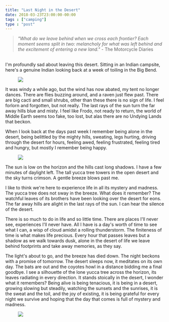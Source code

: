 ```yaml
---
title: "Last Night in the Desert"
date: 2018-03-23T23:00:00-00:00
tags : ["camping"]
type : "post"
---
```



> _"What do we leave behind when we cross each frontier? Each moment seems split in two: melancholy for what was left behind and the excitement of entering a new land."_
<span class="right">- The Motorcycle Diaries</span>

<br>
I'm profoundly sad about leaving this desert. Sitting in an Indian campsite, here's a genuine Indian looking back at a week of toiling in the Big Bend.

<figure class="medium right">
<a href="https://www.flickr.com/photos/139276055@N07/40975195942/in/album-72157693119770751/lightbox/">
<img src="https://farm1.staticflickr.com/799/40975195942_f15c32ed97_z.jpg"></a>
</figure>

It was windy a while ago, but the wind has now abated, my tent no longer dances. There are flies buzzing around, and a raven just flew past. There are big cacti and small shrubs, other than these there is no sign of life. I feel forlorn and forgotten, but not really. The last rays of the sun turn the far away hills blue and misty. I feel like Frodo, not ready to return, the world of Middle Earth seems too fake, too lost, but alas there are no Undying Lands that beckon.

When I look back at the days past week I remember being alone in the desert, being belittled by the mighty hills, sweating, legs hurting, driving through the desert for hours, feeling awed, feeling frustrated, feeling tired and hungry, but mostly I remember being happy.

<figure class="medium left">
<a href="https://www.flickr.com/photos/139276055@N07/40123932135/in/album-72157693119770751/lightbox/">
<img src="https://farm1.staticflickr.com/788/40123932135_67c5004a2a_z.jpg"></a>
</figure>

The sun is low on the horizon and the hills cast long shadows. I have a few minutes of daylight left. The tall yucca tree towers in the open desert and the sky turns crimson. A gentle breeze blows past me.

I like to think we're here to experience life in all its mystery and madness. The yucca tree does not sway in the breeze. What does it remember? The watchful leaves of its brothers have been looking over the desert for eons. The far away hills are alight in the last rays of the sun. I can hear the silence of the desert. 

There is so much to do in life and so little time. There are places I'll never see, experiences I'll never have. All I have is a day's worth of time to see what I can, a wisp of cloud amidst a rolling thunderstorm. The finiteness of time is what makes life precious. Every hour that passes leaves but a shadow as we walk towards dusk, alone in the desert of life we leave behind footprints and take away memories, as they say. 

The light's about to go, and the breeze has died down. The night beckons with a promise of tomorrow. The desert sleeps now, it meditates on its own day. The bats are out and the coyotes howl in a distance bidding me a final goodbye. I see a silhouette of the lone yucca tree across the horizon, its leaves radiating in every direction. It stands stoically in the desert, I wonder what it remembers? Being alive is being tenacious, it is being in a desert, growing slowing but steadily, watching the sunsets and the sunrises, it is the sweat and the toil, and the joy of existing, it is being grateful for every night we survive and hoping that the day that comes is full of mystery and madness.

<figure class="xlarge">
<a href="https://www.flickr.com/photos/139276055@N07/41017489681/in/album-72157693119770751/lightbox/">
<img src="https://farm1.staticflickr.com/805/41017489681_ffb162ca95_c.jpg"></a>
</figure>
<br>
